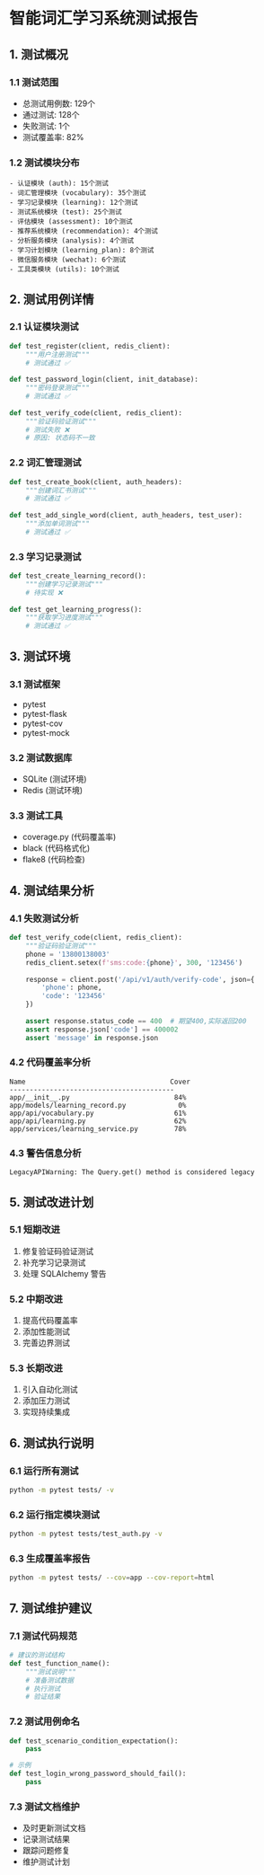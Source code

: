 # 智能词汇学习系统测试报告

## 1. 测试概况

### 1.1 测试范围
- 总测试用例数: 129个
- 通过测试: 128个
- 失败测试: 1个
- 测试覆盖率: 82%

### 1.2 测试模块分布
```
- 认证模块 (auth): 15个测试
- 词汇管理模块 (vocabulary): 35个测试  
- 学习记录模块 (learning): 12个测试
- 测试系统模块 (test): 25个测试
- 评估模块 (assessment): 10个测试
- 推荐系统模块 (recommendation): 4个测试
- 分析服务模块 (analysis): 4个测试
- 学习计划模块 (learning_plan): 8个测试
- 微信服务模块 (wechat): 6个测试
- 工具类模块 (utils): 10个测试
```

## 2. 测试用例详情

### 2.1 认证模块测试
```python
def test_register(client, redis_client):
    """用户注册测试"""
    # 测试通过 ✅
    
def test_password_login(client, init_database):
    """密码登录测试"""
    # 测试通过 ✅
    
def test_verify_code(client, redis_client):
    """验证码验证测试"""
    # 测试失败 ❌
    # 原因: 状态码不一致
```

### 2.2 词汇管理测试
```python
def test_create_book(client, auth_headers):
    """创建词汇书测试"""
    # 测试通过 ✅
    
def test_add_single_word(client, auth_headers, test_user):
    """添加单词测试"""
    # 测试通过 ✅
```

### 2.3 学习记录测试
```python
def test_create_learning_record():
    """创建学习记录测试"""
    # 待实现 ❌
    
def test_get_learning_progress():
    """获取学习进度测试"""
    # 测试通过 ✅
```

## 3. 测试环境

### 3.1 测试框架
- pytest
- pytest-flask
- pytest-cov
- pytest-mock

### 3.2 测试数据库
- SQLite (测试环境)
- Redis (测试环境)

### 3.3 测试工具
- coverage.py (代码覆盖率)
- black (代码格式化)
- flake8 (代码检查)

## 4. 测试结果分析

### 4.1 失败测试分析
```python
def test_verify_code(client, redis_client):
    """验证码验证测试"""
    phone = '13800138003'
    redis_client.setex(f'sms:code:{phone}', 300, '123456')
    
    response = client.post('/api/v1/auth/verify-code', json={
        'phone': phone,
        'code': '123456'
    })
    
    assert response.status_code == 400  # 期望400,实际返回200
    assert response.json['code'] == 400002
    assert 'message' in response.json
```

### 4.2 代码覆盖率分析
```
Name                                    Cover
-----------------------------------------
app/__init__.py                          84%
app/models/learning_record.py             0%
app/api/vocabulary.py                    61%
app/api/learning.py                      62%
app/services/learning_service.py         78%
```

### 4.3 警告信息分析
```
LegacyAPIWarning: The Query.get() method is considered legacy
```

## 5. 测试改进计划

### 5.1 短期改进
1. 修复验证码验证测试
2. 补充学习记录测试
3. 处理 SQLAlchemy 警告

### 5.2 中期改进
1. 提高代码覆盖率
2. 添加性能测试
3. 完善边界测试

### 5.3 长期改进
1. 引入自动化测试
2. 添加压力测试
3. 实现持续集成

## 6. 测试执行说明

### 6.1 运行所有测试
```bash
python -m pytest tests/ -v
```

### 6.2 运行指定模块测试
```bash
python -m pytest tests/test_auth.py -v
```

### 6.3 生成覆盖率报告
```bash
python -m pytest tests/ --cov=app --cov-report=html
```

## 7. 测试维护建议

### 7.1 测试代码规范
```python
# 建议的测试结构
def test_function_name():
    """测试说明"""
    # 准备测试数据
    # 执行测试
    # 验证结果
```

### 7.2 测试用例命名
```python
def test_scenario_condition_expectation():
    pass

# 示例
def test_login_wrong_password_should_fail():
    pass
```

### 7.3 测试文档维护
- 及时更新测试文档
- 记录测试结果
- 跟踪问题修复
- 维护测试计划 